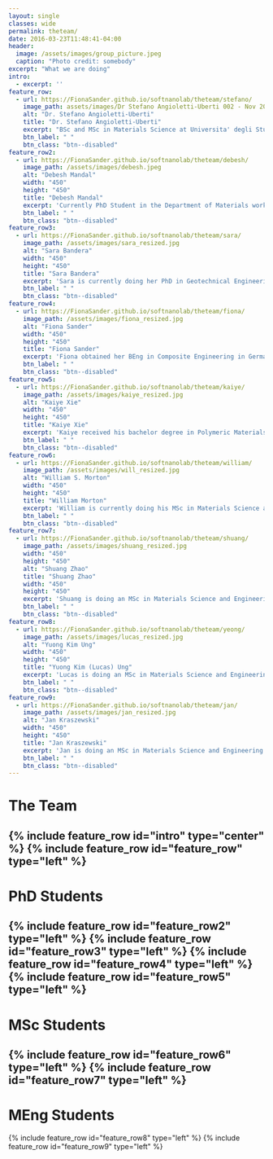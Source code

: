 ```yaml
---
layout: single
classes: wide
permalink: theteam/
date: 2016-03-23T11:48:41-04:00
header:
  image: /assets/images/group_picture.jpeg
  caption: "Photo credit: somebody"
excerpt: "What we are doing"
intro: 
  - excerpt: ''
feature_row:
  - url: https://FionaSander.github.io/softnanolab/theteam/stefano/
    image_path: assets/images/Dr Stefano Angioletti-Uberti 002 - Nov 2016-1.jpg
    alt: "Dr. Stefano Angioletti-Uberti"
    title: "Dr. Stefano Angioletti-Uberti"
    excerpt: "BSc and MSc in Materials Science at Universita' degli Studi di Milano-Bicocca. PhD at Imperial College London in Materials Science. From 2010 to 2013 Research Asscoiate at Univeristy of Cambridge working on development of theory and simulations to describe DNA-coated colloids and their self-assembly. Alexander-vom-Humboldt Fellow at Hemholtz Zentrum Berlin from 2013 to 2015 in development of theoretical models for protein adsorption on nanoparticles and describtion of kinetic processes in nanoreactors. 2015 to present Professor for Soft Matter at Beijing University of Chemical Technology. 2016 to present Lecturer for Theory and Simulation of Materials at Imperial College London."
    btn_label: " "
    btn_class: "btn--disabled"
feature_row2:
  - url: https://FionaSander.github.io/softnanolab/theteam/debesh/
    image_path: /assets/images/debesh.jpeg
    alt: "Debesh Mandal"
    width: "450" 
    height: "450"
    title: "Debesh Mandal"
    excerpt: 'Currently PhD Student in the Department of Materials working on xxx. He obtained his MEng in Materials Science and Engineering at Imperial College in 2017. '
    btn_label: " "
    btn_class: "btn--disabled"
feature_row3:
  - url: https://FionaSander.github.io/softnanolab/theteam/sara/
    image_path: /assets/images/sara_resized.jpg
    alt: "Sara Bandera"
    width: "450" 
    height: "450"
    title: "Sara Bandera"
    excerpt: 'Sara is currently doing her PhD in Geotechnical Engineering. She obtained her Laurea Magistrale in Civil Enginnering in 2017 at Università di Pavia.'
    btn_label: " "
    btn_class: "btn--disabled"
feature_row4:
  - url: https://FionaSander.github.io/softnanolab/theteam/fiona/
    image_path: /assets/images/fiona_resized.jpg
    alt: "Fiona Sander"
    width: "450" 
    height: "450"
    title: "Fiona Sander"
    excerpt: 'Fiona obtained her BEng in Composite Engineering in Germany being funded by a scholarship of Airbus Operations GmbH in 2017. She then finished her MSc at Imperial College London Materials Science and Engineering. She is currently doing a PhD funded by the Materials Department of Imperial College  in the field of Liquid Crystal Elastomers.'
    btn_label: " "
    btn_class: "btn--disabled"
feature_row5:
  - url: https://FionaSander.github.io/softnanolab/theteam/kaiye/
    image_path: /assets/images/kaiye_resized.jpg
    alt: "Kaiye Xie"
    width: "450" 
    height: "450"
    title: "Kaiye Xie"
    excerpt: 'Kaiye received his bachelor degree in Polymeric Materials Science, then continues his Msc study in Imperial College, under supervision of Dr. Stefano Angioletti-Uberti. Currently he is doing PhD in the same group, with the topic of simulating nanocomposite bioadhesives.'
    btn_label: " "
    btn_class: "btn--disabled"
feature_row6:
  - url: https://FionaSander.github.io/softnanolab/theteam/william/
    image_path: /assets/images/will_resized.jpg
    alt: "William S. Morton"
    width: "450" 
    height: "450"
    title: "William Morton"
    excerpt: 'William is currently doing his MSc in Materials Science and Engineering at Imperial College London focussing on xxx. In October he will start a PhD also at Imperial College London.'
    btn_label: " "
    btn_class: "btn--disabled"
feature_row7:
  - url: https://FionaSander.github.io/softnanolab/theteam/shuang/
    image_path: /assets/images/shuang_resized.jpg
    width: "450" 
    height: "450"
    alt: "Shuang Zhao"
    title: "Shuang Zhao"
    width: "450" 
    height: "450"
    excerpt: 'Shuang is doing an MSc in Materials Science and Engineering at Imperial College London.'
    btn_label: " "
    btn_class: "btn--disabled"
feature_row8:
  - url: https://FionaSander.github.io/softnanolab/theteam/yeong/
    image_path: /assets/images/lucas_resized.jpg
    alt: "Yuong Kim Ung"
    width: "450" 
    height: "450"
    title: "Yuong Kim (Lucas) Ung"
    excerpt: 'Lucas is doing an MSc in Materials Science and Engineering at Imperial College London.'
    btn_label: " "
    btn_class: "btn--disabled"
feature_row9:
  - url: https://FionaSander.github.io/softnanolab/theteam/jan/
    image_path: /assets/images/jan_resized.jpg
    alt: "Jan Kraszewski"
    width: "450" 
    height: "450"
    title: "Jan Kraszewski"
    excerpt: 'Jan is doing an MSc in Materials Science and Engineering at Imperial College London.'
    btn_label: " "
    btn_class: "btn--disabled"
---
```

# The Team
{% include feature_row id="intro" type="center" %}
{% include feature_row id="feature_row" type="left" %}
---
# PhD Students


{% include feature_row id="feature_row2" type="left" %}
{% include feature_row id="feature_row3" type="left" %}
{% include feature_row id="feature_row4" type="left" %}
{% include feature_row id="feature_row5" type="left" %}
---
# MSc Students


{% include feature_row id="feature_row6" type="left" %}
{% include feature_row id="feature_row7" type="left" %}
---
# MEng Students


{% include feature_row id="feature_row8" type="left" %}
{% include feature_row id="feature_row9" type="left" %}
